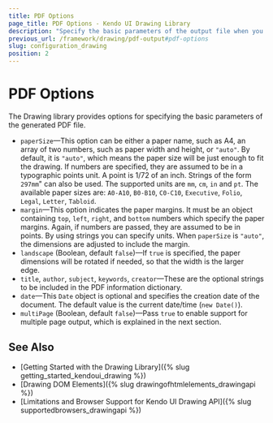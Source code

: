 ```yaml
---
title: PDF Options
page_title: PDF Options - Kendo UI Drawing Library
description: "Specify the basic parameters of the output file when you generate content with the Kendo UI Drawing library."
previous_url: /framework/drawing/pdf-output#pdf-options
slug: configuration_drawing
position: 2
---
```


# PDF Options

The Drawing library provides options for specifying the basic parameters of the generated PDF file.  

- `paperSize`&mdash;This option can be either a paper name, such as A4, an array of two numbers, such as paper width and height, or `"auto"`. By default, it is `"auto"`, which means the paper size will be just enough to fit the drawing. If numbers are specified, they are assumed to be in a typographic points unit. A point is 1/72 of an inch. Strings of the form `297mm`" can also be used. The supported units are `mm`, `cm`, `in` and `pt`. The available paper sizes are: `A0-A10`, `B0-B10`, `C0-C10`, `Executive`, `Folio`, `Legal`, `Letter`, `Tabloid`.
- `margin`&mdash;This option indicates the paper margins. It must be an object containing `top`, `left`, `right`, and `bottom` numbers which specify the paper margins. Again, if numbers are passed, they are assumed to be in points. By using strings you can specify units. When `paperSize` is `"auto"`, the dimensions are adjusted to include the margin.
- `landscape` (Boolean, default `false`)&mdash;If `true` is specified, the paper dimensions will be rotated if needed, so that the width is the larger edge.
- `title`, `author`, `subject`, `keywords`, `creator`&mdash;These are the optional strings to be included in the PDF information dictionary.
- `date`&mdash;This `Date` object is optional and specifies the creation date of the document. The default value is the current date/time (`new Date()`).
- `multiPage` (Boolean, default `false`)&mdash;Pass `true` to enable support for multiple page output, which is explained in the next section.

## See Also

* [Getting Started with the Drawing Library]({% slug getting_started_kendoui_drawing %})
* [Drawing DOM Elements]({% slug drawingofhtmlelements_drawingapi %})
* [Limitations and Browser Support for Kendo UI Drawing API]({% slug supportedbrowsers_drawingapi %})
